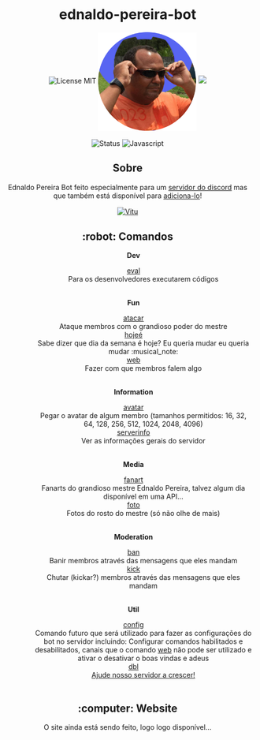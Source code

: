 <h1 align="center">ednaldo-pereira-bot</h1>
<div align="center">
   <!-- Header -->
   <img alt="License MIT" src="https://img.shields.io/badge/License-MIT-%2398C611?style=for-the-badge" />
   <!-- Ednaldo Pereira Image -->
   <img align="center" width="200px" height="200px" src=".github/images/EdnaldoDiscord.png">
   <a href="https://discord.gg/VRJC4V9zmA/">
   <img src="https://shields.io/discord/776933942816538635?style=for-the-badge">
   </a>
   <br>
   <br>
   <img alt="Status" src="https://img.shields.io/website?down_color=red&down_message=offline&label=status&style=for-the-badge&up_message=online&url=https%3A%2F%2FEdnaldo-Pereira-Bot.lckun.repl.co">
   <img alt="Javascript" src="https://img.shields.io/badge/Main%20lenguage-Javascript-%2f3ff17?style=for-the-badge&color=e7f041" /><br>
   <h2 align="center">Sobre</h2>
   <p align="center">Ednaldo Pereira Bot feito especialmente para um <a href="https://discord.gg/VRJC4V9zmA/" title="https://discord.gg/VRJC4V9zmA">servidor do discord</a> mas que também está disponível para <a href="https://discord.com/oauth2/authorize?client_id=782964490047979530&permissions=1240105086070&scope=bot%20applications.commands" title="https://discord.com/oauth2/authorize?client_id=782964490047979530&permissions=1240105086070&scope=bot%20applications.commands">adiciona-lo</a>!</p>
   <p align="center">
      <a href="https://github.com/vitu1928">
      <img align="center" alt="Vitu" src="https://img.shields.io/badge/Developed%20by%3A-Vitu-%236D38F6?style=for-the-badge" />
      </a>
   </p>
   <h2 align="center">:robot: Comandos</h2>
   <ul>
      <!-- Dev -->
      <dl><strong>Dev</strong></dl>
      <li type="none">
         <!-- eval -->
         <a href="https://github.com/vitu1928/ednaldo-pereira-bot/blob/main/Interactions/Dev/eval.js">
         eval
         </a>   
      </li>
      <dd>Para os desenvolvedores executarem códigos</dd>
      <br>
      <!-- Fun -->
      <dl><strong>Fun</strong></dl>
      <li type="none">
         <!-- atacar -->
         <a href="https://github.com/vitu1928/ednaldo-pereira-bot/blob/main/Interactions/Fun/atacar.js">
         atacar
         </a>
      </li>
      <dd>Ataque membros com o grandioso poder do mestre</dd>
      <li type="none">
         <!-- hojeé -->
         <a href="https://github.com/vitu1928/ednaldo-pereira-bot/blob/main/Interactions/Fun/atacar.js">
         hojeé
         </a> 
      </li>
      <dd>Sabe dizer que dia da semana é hoje? Eu queria mudar eu queria mudar :musical_note:</dd>
      <!-- web -->
      <li type="none">
         <a href="https://github.com/vitu1928/ednaldo-pereira-bot/blob/main/Interactions/Fun/web.js">
         web
         </a>
      </li>
      <dd>Fazer com que membros falem algo</dd>
      <br>
      <!-- Information -->
      <dl><strong>Information</strong></dl>
      <li type="none">
         <!-- avatar -->
         <a href="https://github.com/vitu1928/ednaldo-pereira-bot/blob/main/Interactions/Information/avatar.js">
         avatar
         </a>
      </li>
      <dd>Pegar o avatar de algum membro (tamanhos permitidos: 16, 32, 64, 128, 256, 512, 1024, 2048, 4096)</dd>
      <li type="none">
         <!-- serverinfo -->
         <a href="https://github.com/vitu1928/ednaldo-pereira-bot/blob/main/Interactions/Information/serverinfo.js">
         serverinfo
         </a> 
      </li>
      <dd>Ver as informações gerais do servidor</dd>
      <br>
      <!-- Media -->
      <dl><strong>Media</strong></dl>
      <li type="none">
         <!-- avatar -->
         <a href="https://github.com/vitu1928/ednaldo-pereira-bot/blob/main/Interactions/Media/fanart.js">
         fanart
         </a>
      </li>
      <dd>Fanarts do grandioso mestre Ednaldo Pereira, talvez algum dia disponível em uma API...</dd>
      <li type="none">
         <!-- foto -->
         <a href="https://github.com/vitu1928/ednaldo-pereira-bot/blob/main/Interactions/Media/foto.js">
         foto
         </a> 
      </li>
      <dd>Fotos do rosto do mestre (só não olhe de mais) </dd>
      <br>
      <!-- Moderation -->
      <dl><strong>Moderation</strong></dl>
      <li type="none">
         <!-- ban -->
         <a href="https://github.com/vitu1928/ednaldo-pereira-bot/blob/main/Interactions/Moderation/ban.js">
         ban
         </a>
      </li>
      <dd>Banir membros através das mensagens que eles mandam</dd>
      <li type="none">
         <!-- kick -->
         <a href="https://github.com/vitu1928/ednaldo-pereira-bot/blob/main/Interactions/Moderation/kick.js">
         kick
         </a> 
      </li>
      <dd>Chutar (kickar?) membros através das mensagens que eles mandam</dd>
      <br>
      <!-- Util -->
      <dl><strong>Util</strong></dl>
      <li type="none">
         <!-- config -->
         <a href="https://github.com/vitu1928/ednaldo-pereira-bot/blob/main/Interactions/Util/config.js">
         config
         </a>
      </li>
      <dd>Comando futuro que será utilizado para fazer as configurações do bot no servidor incluindo: Configurar comandos habilitados e desabilitados, canais que o comando <a href="https://github.com/vitu1928/ednaldo-pereira-bot/blob/main/Interactions/Fun/web.js">web</a> não pode ser utilizado e ativar o desativar o boas vindas e adeus</dd>
      <li type="none">
         <!-- dbl -->
         <a href="https://github.com/vitu1928/ednaldo-pereira-bot/blob/main/Interactions/Util/dbl.js">
         dbl
         </a> 
      </li>
      <dd><a href="https://top.gg/servers/776933942816538635/vote">Ajude nosso servidor a crescer!</a></dd>
      <br>
   </ul>
   <h2 align="center">:computer: Website</h2>
   <p align="center">O site ainda está sendo feito, logo logo disponível...
   <p>
</div>
